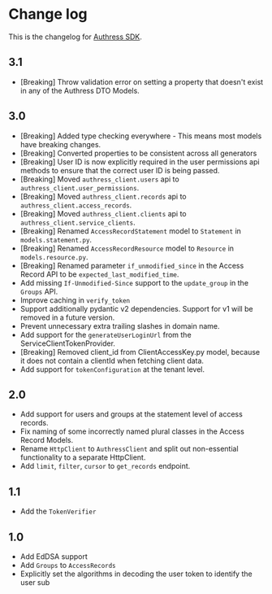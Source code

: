 # Change log
This is the changelog for [Authress SDK](readme.md).

## 3.1 ##
* [Breaking] Throw validation error on setting a property that doesn't exist in any of the Authress DTO Models.

## 3.0 ##
* [Breaking] Added type checking everywhere - This means most models have breaking changes.
* [Breaking] Converted properties to be consistent across all generators
* [Breaking] User ID is now explicitly required in the user permissions api methods to ensure that the correct user ID is being passed.
* [Breaking] Moved `authress_client.users` api to `authress_client.user_permissions`.
* [Breaking] Moved `authress_client.records` api to `authress_client.access_records`.
* [Breaking] Moved `authress_client.clients` api to `authress_client.service_clients`.
* [Breaking] Renamed `AccessRecordStatement` model to `Statement` in `models.statement.py`.
* [Breaking] Renamed `AccessRecordResource` model to `Resource` in `models.resource.py`.
* [Breaking] Renamed parameter `if_unmodified_since` in the Access Record API to be `expected_last_modified_time`.
* Add missing `If-Unmodified-Since` support to the `update_group` in the `Groups` API.
* Improve caching in `verify_token`
* Support additionally pydantic v2 dependencies. Support for v1 will be removed in a future version.
* Prevent unnecessary extra trailing slashes in domain name.
* Add support for the `generateUserLoginUrl` from the ServiceClientTokenProvider.
* [Breaking] Removed client_id from ClientAccessKey.py model, because it does not contain a clientId when fetching client data.
* Add support for `tokenConfiguration` at the tenant level.

## 2.0 ##
* Add support for users and groups at the statement level of access records.
* Fix naming of some incorrectly named plural classes in the Access Record Models.
* Rename `HttpClient` to `AuthressClient` and split out non-essential functionality to a separate HttpClient.
* Add `limit`, `filter`, `cursor` to `get_records` endpoint.

## 1.1 ##
* Add the `TokenVerifier`

## 1.0 ##
* Add EdDSA support
* Add `Groups` to `AccessRecords`
* Explicitly set the algorithms in decoding the user token to identify the user sub
